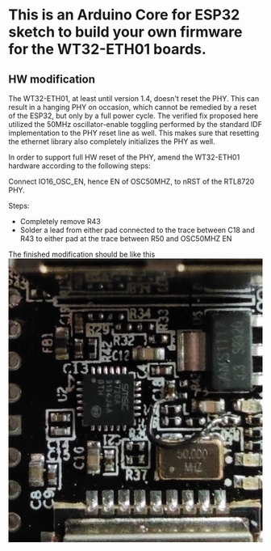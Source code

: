 # This is an Arduino Core for ESP32 sketch to build your own firmware for the WT32-ETH01 boards.

## HW modification

The WT32-ETH01, at least until version 1.4, doesn't reset the PHY. This can result in a hanging PHY on occasion, which cannot
be remedied by a reset of the ESP32, but only by a full power cycle. The verified fix proposed here utilized the 50MHz oscillator-enable toggling
performed by the standard IDF implementation to the PHY reset line as well. This makes sure that resetting the ethernet library also
completely initializes the PHY as well.

In order to support full HW reset of the PHY, amend the WT32-ETH01 hardware according to the following steps:

Connect IO16_OSC_EN, hence EN of OSC50MHZ, to nRST of the RTL8720 PHY.

Steps:
- Completely remove R43
- Solder a lead from either pad connected to the trace between C18 and R43 to either pad at the trace between R50 and OSC50MHZ EN

The finished modification should be like this ![photo of the result](wt32-eth01-phy-rst.jpg "modded WT32-ETH01 V1.4")
